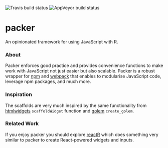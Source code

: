 <!-- badges: start -->
![Travis build status](https://travis-ci.com/JohnCoene/packer.svg?branch=master) ![AppVeyor build status](https://ci.appveyor.com/api/projects/status/github/JohnCoene/packer?branch=master&svg=true)
<!-- badges: end -->

# packer

An opinionated framework for using JavaScript with R.

### About

Packer enforces good practice and provides convenience functions to make work with JavaScript not just easier but also scalable. Packer is a robust wrapper for [npm](https://www.npmjs.com/) and [webpack](https://webpack.js.org/) that enables to modularise JavaScript code, leverage npm packages, and much more.

### Inspiration

The scaffolds are very much inspired by the same functionality from [htmlwidgets](http://www.htmlwidgets.org/) `scaffoldWidget` function and [golem](http://golemverse.org/) `create_golem`.

### Related Work

If you enjoy packer you should explore [reactR](https://github.com/react-R/reactR) which does something very similar to packer to create React-powered widgets and inputs.
